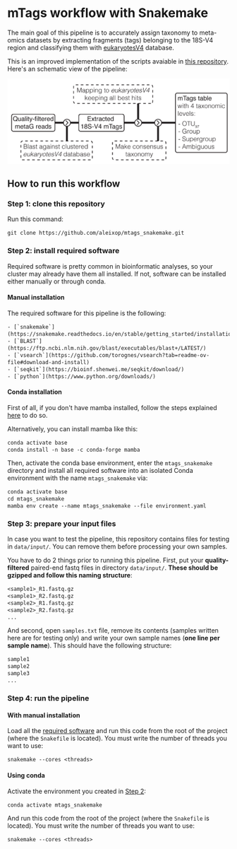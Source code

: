 # mTags workflow with Snakemake

The main goal of this pipeline is to accurately assign taxonomy to meta-omics datasets by extracting fragments (tags) belonging to the 18S-V4 region and classifying them with [eukaryotesV4](https://github.com/aleixop/eukaryotesV4) database.

This is an improved implementation of the scripts avaiable in [this repository](https://github.com/aleixop/Malaspina_Euk_mTags). Here's an schematic view of the pipeline:

![alt text](pipeline.png)

## How to run this workflow

### Step 1: clone this repository

Run this command:

```
git clone https://github.com/aleixop/mtags_snakemake.git
```

### Step 2: install required software

Required software is pretty common in bioinformatic analyses, so your cluster may already have them all installed. If not, software can be installed either manually or through conda.

#### Manual installation

The required software for this pipeline is the following:

    - [`snakemake`](https://snakemake.readthedocs.io/en/stable/getting_started/installation.html)
    - [`BLAST`](https://ftp.ncbi.nlm.nih.gov/blast/executables/blast+/LATEST/)
    - [`vsearch`](https://github.com/torognes/vsearch?tab=readme-ov-file#download-and-install)
    - [`seqkit`](https://bioinf.shenwei.me/seqkit/download/)
    - [`python`](https://www.python.org/downloads/)

#### Conda installation

First of all, if you don't have mamba installed, follow the steps explained [here](https://snakemake.readthedocs.io/en/stable/tutorial/setup.html#step-1-installing-mambaforge) to do so. 

Alternatively, you can install mamba like this:

```
conda activate base
conda install -n base -c conda-forge mamba
```

Then, activate the conda base environment, enter the `mtags_snakemake` directory and install all required software into an isolated Conda environment with the name `mtags_snakemake` via:

```
conda activate base
cd mtags_snakemake
mamba env create --name mtags_snakemake --file environment.yaml
```

### Step 3: prepare your input files

In case you want to test the pipeline, this repository contains files for testing in `data/input/`. You can remove them before processing your own samples.

You have to do 2 things prior to running this pipeline. First, put your **quality-filtered** paired-end fastq files in directory `data/input/`. **These should be gzipped and follow this naming structure**:

```
<sample1>_R1.fastq.gz
<sample1>_R2.fastq.gz
<sample2>_R1.fastq.gz
<sample2>_R2.fastq.gz
...
```

And second, open `samples.txt` file, remove its contents (samples written here are for testing only) and write your own sample names (**one line per sample name**). This should have the following structure:

```
sample1
sample2
sample3
...
```

### Step 4: run the pipeline

#### With manual installation

Load all the [required software](####-manual-installation) and run this code from the root of the project (where the `Snakefile` is located). You must write the number of threads you want to use:

```
snakemake --cores <threads>
```

#### Using conda

Activate the environment you created in [Step 2](####-conda-installation):

```
conda activate mtags_snakemake
```

And run this code from the root of the project (where the `Snakefile` is located). You must write the number of threads you want to use:

```
snakemake --cores <threads>
```

